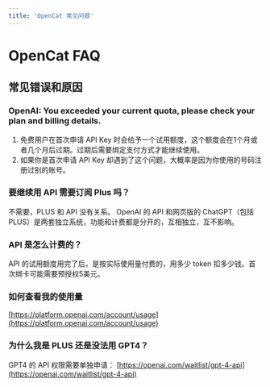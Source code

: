 ```yaml
---
title: 'OpenCat 常见问题'
---
```


# OpenCat FAQ

## 常见错误和原因

### OpenAI: You exceeded your current quota, please check your plan and billing details.

1. 免费用户在首次申请 API Key 时会给予一个试用额度，这个额度会在1个月或者几个月后过期。过期后需要绑定支付方式才能继续使用。
2. 如果你是首次申请 API Key 却遇到了这个问题，大概率是因为你使用的号码注册过别的账号。

### 要继续用 API 需要订阅 Plus 吗？
不需要，PLUS 和 API 没有关系。 OpenAI 的 API 和网页版的 ChatGPT（包括 PLUS）是两套独立系统，功能和计费都是分开的，互相独立，互不影响。

### API 是怎么计费的？

API 的试用额度用完了后，是按实际使用量付费的，用多少 token 扣多少钱。首次绑卡可能需要预授权5美元。

### 如何查看我的使用量
[https://platform.openai.com/account/usage](https://platform.openai.com/account/usage)


### 为什么我是 PLUS 还是没法用 GPT4？

GPT4 的 API 权限需要单独申请：
[https://openai.com/waitlist/gpt-4-api](https://openai.com/waitlist/gpt-4-api)



